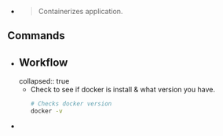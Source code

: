 -
  > Containerizes application.
## Commands
- ## Workflow
  collapsed:: true
	- Check to see if docker is install & what version you have.
	  ```bash
	  # Checks docker version
	  docker -v
	  ```
-